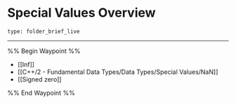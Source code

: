 # Special Values Overview
 
```ccard
type: folder_brief_live
```
 
---

%% Begin Waypoint %%
- [[Inf]]
- [[C++/2 - Fundamental Data Types/Data Types/Special Values/NaN]]
- [[Signed zero]]

%% End Waypoint %%